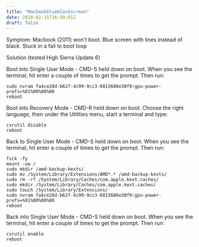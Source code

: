 ```yaml
---
title: "Macbookblueblackscreen"
date: 2020-02-15T16:50:01Z
draft: false
---
```

Symptom: Macbook (2011) won't boot.  Blue screen with lines instead of black.  Stuck in a fail to boot loop

Solution (tested High Sierra Update 6)

Boot into Single User Mode - CMD-S held down on boot.  When you see the terminal, hit enter a couple of times to get the prompt.  Then run:
```
sudo nvram fa4ce28d-b62f-4c99-9cc3-6815686e30f9:gpu-power-prefs=%01%00%00%00
reboot
```

Boot into Recovery Mode - CMD-R held down on boot.  Choose the right language, then under the Utilities menu, start a terminal and type:
```
csrutil disable
reboot
```

Back to Single User Mode - CMD-S held down on boot.  When you see the terminal, hit enter a couple of times to get the prompt.  Then run:
```
fsck -fy
mount -uw /
sudo mkdir /amd-backup-kexts/
sudo mv /System/Library/Extensions/AMD*.* /amd-backup-kexts/
sudo rm -rf /System/Library/Caches/com.apple.kext.caches/
sudo mkdir /System/Library/Caches/com.apple.kext.caches/
sudo touch /System/Library/Extensions/
sudo nvram fa4ce28d-b62f-4c99-9cc3-6815686e30f9:gpu-power-prefs=%01%00%00%00
reboot
```

Back into Single User Mode - CMD-S held down on boot.  When you see the terminal, hit enter a couple of times to get the prompt.  Then run:
```
csrutil enable
reboot
```
